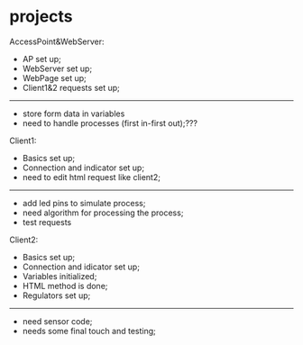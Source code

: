 # projects

AccessPoint&WebServer:
  - AP set up;
  - WebServer set up;
  - WebPage set up;
  - Client1&2 requests set up;
  -------------------------------------------------
  + store form data in variables
  + need to handle processes (first in-first out);???
    
Client1:
  - Basics set up;
  - Connection and indicator set up;
  - need to edit html request like client2;
  -------------------------------------------------
  + add led pins to simulate process;
  + need algorithm for processing the process;
  + test requests
  
Client2:
  - Basics set up;
  - Connection and idicator set up;
  - Variables initialized;
  - HTML method is done;
  - Regulators set up; 
  -------------------------------------------------
  + need sensor code;
  + needs some final touch and testing;
